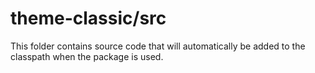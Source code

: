 # theme-classic/src

This folder contains source code that will automatically be added to the classpath when
the package is used.
